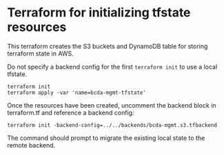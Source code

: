 # Terraform for initializing tfstate resources

This terraform creates the S3 buckets and DynamoDB table for storing terraform state in AWS.

Do not specify a backend config for the first `terraform init` to use a local tfstate.

    terraform init
    terraform apply -var 'name=bcda-mgmt-tfstate'

Once the resources have been created, uncomment the backend block in terraform.tf and reference a backend config:

    terraform init -backend-config=../../backends/bcda-mgmt.s3.tfbackend

The command should prompt to migrate the existing local state to the remote backend.
